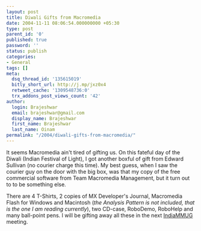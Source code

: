 ```yaml
---
layout: post
title: Diwali Gifts from Macromedia
date: 2004-11-11 08:06:54.000000000 +05:30
type: post
parent_id: '0'
published: true
password: ''
status: publish
categories:
- General
tags: []
meta:
  dsq_thread_id: '135615019'
  bitly_short_url: http://j.mp/jxz0x4
  retweet_cache: '1309548736:0'
  trx_addons_post_views_count: '42'
author:
  login: Brajeshwar
  email: brajeshwar@gmail.com
  display_name: Brajeshwar
  first_name: Brajeshwar
  last_name: Oinam
permalink: "/2004/diwali-gifts-from-macromedia/"
---
```

<p><?php ImgBlog("personal/mmgoodies001.jpg", 1, "Macromedia Goodies", "");?></p>
<p>It seems Macromedia ain't tired of gifting us. On this fateful day of the Diwali (Indian Festival of Light), I got another boxful of gift from Edward Sullivan (no courier charge this time). My best guess, when I saw the courier guy on the door with the big box, was that my copy of the free commercial software from Team Macromedia Management, but it turn out to to be something else.</p>
<p>There are 4 T-Shirts, 2 copies of MX Developer's Journal, Macromedia Flash for Windows and Macintosh (<em>the Analysis Pattern is not included, that is the one I am reading currently</em>), two CD-case, RoboDemo, RoboHelp and many ball-point pens. I will be gifting away all these in the next <a href="http://indiammug.com/" title="India's Macromedia User Group">IndiaMMUG</a> meeting.<br />
<!--more--><br />
<?php ImgBlog("personal/mmgoodies002.jpg", 1, "Macromedia Goodies", "");?></p>
<p><?php ImgBlog("personal/mmgoodies003.jpg", 1, "Macromedia Goodies", "");?></p>
